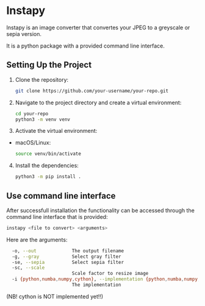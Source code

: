 # Instapy

Instapy is an image converter that convertes your JPEG to a greyscale or sepia version.

It is a python package with a provided command line interface.

## Setting Up the Project

1. Clone the repository:
   ```bash
   git clone https://github.com/your-username/your-repo.git

2. Navigate to the project directory and create a virtual environment:
   ```bash
   cd your-repo
   python3 -m venv venv

3. Activate the virtual environment:
- macOS/Linux:
  ```bash
  source venv/bin/activate

4. Install the dependencies:
    ```bash
    python3 -m pip install .

## Use command line interface

After successfull installation the functionality can be accessed through the command line interface that is provided:

   ```bash
   instapy <file to convert> <arguments>
   ```

Here are the arguments: 
   ```bash
     -o, --out             The output filename
     -g, --gray            Select gray filter
     -se, --sepia          Select sepia filter
     -sc, --scale
                           Scale factor to resize image
     -i {python,numba,numpy,cython}, --implementation {python,numba,numpy,cython}
                           The implementation
   ```
(NB! cython is NOT implemented yet!!)


